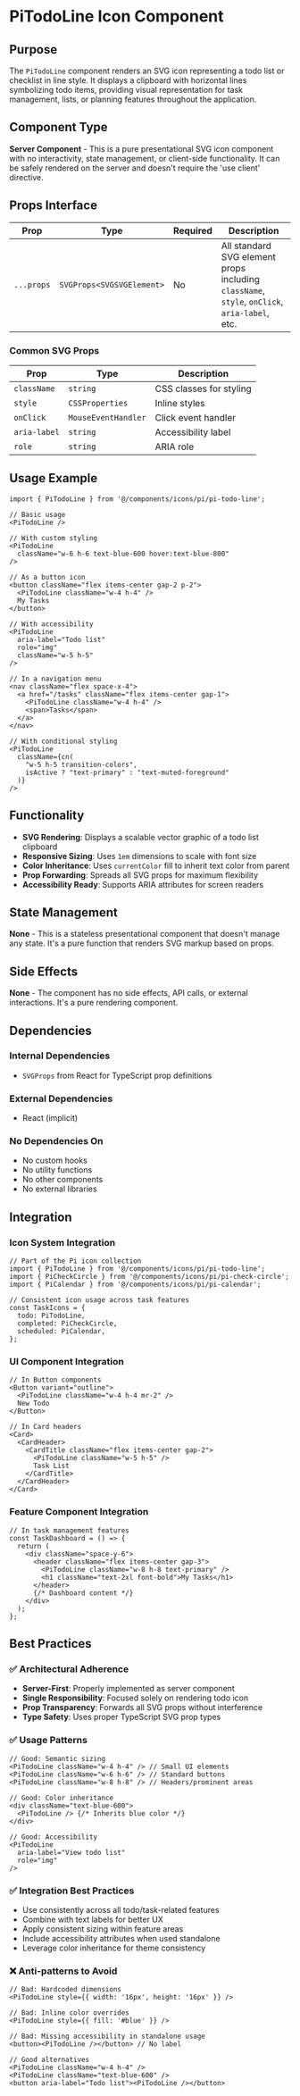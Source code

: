 # PiTodoLine Icon Component

## Purpose
The `PiTodoLine` component renders an SVG icon representing a todo list or checklist in line style. It displays a clipboard with horizontal lines symbolizing todo items, providing visual representation for task management, lists, or planning features throughout the application.

## Component Type
**Server Component** - This is a pure presentational SVG icon component with no interactivity, state management, or client-side functionality. It can be safely rendered on the server and doesn't require the 'use client' directive.

## Props Interface

| Prop | Type | Required | Description |
|------|------|----------|-------------|
| `...props` | `SVGProps<SVGSVGElement>` | No | All standard SVG element props including `className`, `style`, `onClick`, `aria-label`, etc. |

### Common SVG Props
| Prop | Type | Description |
|------|------|-------------|
| `className` | `string` | CSS classes for styling |
| `style` | `CSSProperties` | Inline styles |
| `onClick` | `MouseEventHandler` | Click event handler |
| `aria-label` | `string` | Accessibility label |
| `role` | `string` | ARIA role |

## Usage Example

```tsx
import { PiTodoLine } from '@/components/icons/pi/pi-todo-line';

// Basic usage
<PiTodoLine />

// With custom styling
<PiTodoLine 
  className="w-6 h-6 text-blue-600 hover:text-blue-800" 
/>

// As a button icon
<button className="flex items-center gap-2 p-2">
  <PiTodoLine className="w-4 h-4" />
  My Tasks
</button>

// With accessibility
<PiTodoLine 
  aria-label="Todo list"
  role="img"
  className="w-5 h-5"
/>

// In a navigation menu
<nav className="flex space-x-4">
  <a href="/tasks" className="flex items-center gap-1">
    <PiTodoLine className="w-4 h-4" />
    <span>Tasks</span>
  </a>
</nav>

// With conditional styling
<PiTodoLine 
  className={cn(
    "w-5 h-5 transition-colors",
    isActive ? "text-primary" : "text-muted-foreground"
  )}
/>
```

## Functionality
- **SVG Rendering**: Displays a scalable vector graphic of a todo list clipboard
- **Responsive Sizing**: Uses `1em` dimensions to scale with font size
- **Color Inheritance**: Uses `currentColor` fill to inherit text color from parent
- **Prop Forwarding**: Spreads all SVG props for maximum flexibility
- **Accessibility Ready**: Supports ARIA attributes for screen readers

## State Management
**None** - This is a stateless presentational component that doesn't manage any state. It's a pure function that renders SVG markup based on props.

## Side Effects
**None** - The component has no side effects, API calls, or external interactions. It's a pure rendering component.

## Dependencies

### Internal Dependencies
- `SVGProps` from React for TypeScript prop definitions

### External Dependencies
- React (implicit)

### No Dependencies On
- No custom hooks
- No utility functions
- No other components
- No external libraries

## Integration

### Icon System Integration
```tsx
// Part of the Pi icon collection
import { PiTodoLine } from '@/components/icons/pi/pi-todo-line';
import { PiCheckCircle } from '@/components/icons/pi/pi-check-circle';
import { PiCalendar } from '@/components/icons/pi/pi-calendar';

// Consistent icon usage across task features
const TaskIcons = {
  todo: PiTodoLine,
  completed: PiCheckCircle,
  scheduled: PiCalendar,
};
```

### UI Component Integration
```tsx
// In Button components
<Button variant="outline">
  <PiTodoLine className="w-4 h-4 mr-2" />
  New Todo
</Button>

// In Card headers
<Card>
  <CardHeader>
    <CardTitle className="flex items-center gap-2">
      <PiTodoLine className="w-5 h-5" />
      Task List
    </CardTitle>
  </CardHeader>
</Card>
```

### Feature Component Integration
```tsx
// In task management features
const TaskDashboard = () => {
  return (
    <div className="space-y-6">
      <header className="flex items-center gap-3">
        <PiTodoLine className="w-8 h-8 text-primary" />
        <h1 className="text-2xl font-bold">My Tasks</h1>
      </header>
      {/* Dashboard content */}
    </div>
  );
};
```

## Best Practices

### ✅ Architectural Adherence
- **Server-First**: Properly implemented as server component
- **Single Responsibility**: Focused solely on rendering todo icon
- **Prop Transparency**: Forwards all SVG props without interference
- **Type Safety**: Uses proper TypeScript SVG prop types

### ✅ Usage Patterns
```tsx
// Good: Semantic sizing
<PiTodoLine className="w-4 h-4" /> // Small UI elements
<PiTodoLine className="w-6 h-6" /> // Standard buttons
<PiTodoLine className="w-8 h-8" /> // Headers/prominent areas

// Good: Color inheritance
<div className="text-blue-600">
  <PiTodoLine /> {/* Inherits blue color */}
</div>

// Good: Accessibility
<PiTodoLine 
  aria-label="View todo list"
  role="img"
/>
```

### ✅ Integration Best Practices
- Use consistently across all todo/task-related features
- Combine with text labels for better UX
- Apply consistent sizing within feature areas
- Include accessibility attributes when used standalone
- Leverage color inheritance for theme consistency

### ❌ Anti-patterns to Avoid
```tsx
// Bad: Hardcoded dimensions
<PiTodoLine style={{ width: '16px', height: '16px' }} />

// Bad: Inline color overrides
<PiTodoLine style={{ fill: '#blue' }} />

// Bad: Missing accessibility in standalone usage
<button><PiTodoLine /></button> // No label

// Good alternatives
<PiTodoLine className="w-4 h-4" />
<PiTodoLine className="text-blue-600" />
<button aria-label="Todo list"><PiTodoLine /></button>
```